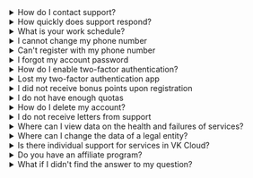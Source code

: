 
<details>

<summary>How do I contact support?</summary>

Technical support can be contacted through the communication channels listed at [Terms of support](../support/support-info/).

<info>

To speed up the processing of your request, inform the technical support about your account information: login, project name and describe the issue in as much detail as possible.

</info>

If possible, attach any available diagnostic information: screenshots, logs and other materials.

</details>

<details>

<summary>How quickly does support respond?</summary>

Information about the timing of the response and the provision of a solution is in the [SLA](../support/sla/) section.

</details>

<details>

<summary>What is your work schedule?</summary>

You can contact technical support at any time, 24/7.

</details>

<details>

<summary>I cannot change my phone number</summary>

After registering a phone number, changing it is possible only through a request to technical support. The support team will contact the current owner to confirm the phone change.

</details>

<details>

<summary>Can't register with my phone number</summary>

Registration via VK Cloud account is only possible for Russian numbers that start with +7.

</details>

<details>

<summary>I forgot my account password</summary>

Restore the password from the account. To do this, click **Recover password** on the authorization page.

</details>

<details>

<summary>How do I enable two-factor authentication?</summary>

Use the instruction [Enabling 2FA](en/tools-for-using-services/vk-cloud-account/service-management/account-manage/manage-2fa).

</details>

<details>

<summary>Lost my two-factor authentication app</summary>

Contact [technical support](mailto:support@mcs.mail.ru). Specialists will make sure that you are the owner of the account, and then deactivate this option for your account. After that, re-enable two-factor authentication in [management console](https://msk.cloud.vk.com/app/account/profile).

</details>

<details>

<summary>I did not receive bonus points upon registration</summary>

Bonus points are awarded when the first project is created in VK Cloud; this option is not available for subsequent projects.

</details>

<details>

<summary>I do not have enough quotas</summary>

The expansion of resource quotas is performed upon request to [technical support](mailto:support@mcs.mail.ru).

</details>

<details>

<summary>How do I delete my account?</summary>

The account is deleted upon request to technical support on behalf of the account of the project owner. Before deleting the account, delete all existing resources, as well as untie the bank card (if available).

</details>

<details>

<summary>I do not receive letters from support</summary>

If you have not received a reply by email:

- Check the **Spam** and **Trash** folders in the mail.
- If you have your own mail domain, check whether the MX record is configured correctly on it.
- Make sure that other emails reach the selected email address. To do this, send a test email to him from any other mailbox.
- Contact technical support via another communication channel.

</details>

<details>

<summary>Where can I view data on the health and failures of services?</summary>

This data is published on the [system status](https://status.msk.cloud.vk.com) page.

</details>

<details>

<summary>Where can I change the data of a legal entity?</summary>

To fill in the data about the legal entity, go to [management console](https://msk.cloud.vk.com/app/en/), click on the name of your account and select **Project Settings** from the drop-down menu. On the page that opens, on the **General Information** tab, you can change the data of the legal entity.

</details>

<details>

<summary>Is there individual support for services in VK Cloud?</summary>

In VK Cloud you can connect the priority support service (Professional Services) from VK Cloud experts. To use this service, leave a request [on the website](https://cloud.vk.com/professional-services/).

Also check out the [full list of Professional Services](/en/intro/start/support/support-info#individual_support).

</details>

<details>

<summary>Do you have an affiliate program?</summary>

Yes. Read more about the affiliate program in the [documentation](..).

</details>

<details>

<summary>What if I didn't find the answer to my question?</summary>

If you did not find the answer to your question on the portal, [send your question](mailto:support@mcs.mail.ru) to our support.

</details>
